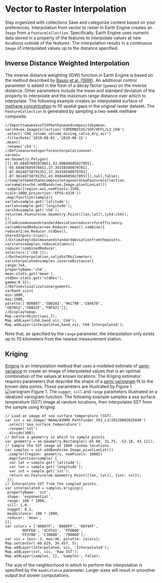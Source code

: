  
#  Vector to Raster Interpolation 
Stay organized with collections  Save and categorize content based on your preferences. 
Interpolation from vector to raster in Earth Engine creates an `Image` from a `FeatureCollection`. Specifically, Earth Engine uses numeric data stored in a property of the features to interpolate values at new locations outside of the features. The interpolation results in a continuous `Image` of interpolated values up to the distance specified.
## Inverse Distance Weighted Interpolation
The inverse distance weighting (IDW) function in Earth Engine is based on the method described by [Basso et al. (1999)](https://ieeexplore.ieee.org/abstract/document/805606). An additional control parameter is added in the form of a decay factor (`gamma`) on the inverse distance. Other parameters include the mean and standard deviation of the property to interpolate and the maximum range distance over which to interpolate. The following example creates an interpolated surface of [ methane concentration](https://developers.google.com/earth-engine/datasets/catalog/COPERNICUS_S5P_OFFL_L3_CH4) to fill spatial gaps in the original raster dataset. The `FeatureCollection` is generated by sampling a two-week methane composite.
```
//ImporttwoweeksofS5Pmethaneandcompositebymean.
varch4=ee.ImageCollection('COPERNICUS/S5P/OFFL/L3_CH4')
.select('CH4_column_volume_mixing_ratio_dry_air')
.filterDate('2019-08-01','2019-08-15')
.mean()
.rename('ch4');
//Defineanareatoperforminterpolationover.
varaoi=
ee.Geometry.Polygon(
[[[-95.68487605978851,43.09844605027055],
[-95.68487605978851,37.39358590079781],
[-87.96148738791351,37.39358590079781],
[-87.96148738791351,43.09844605027055]]],null,false);
//SamplethemethanecompositetogenerateaFeatureCollection.
varsamples=ch4.addBands(ee.Image.pixelLonLat())
.sample({region:aoi,numPixels:1500,
scale:1000,projection:'EPSG:4326'})
.map(function(sample){
varlat=sample.get('latitude');
varlon=sample.get('longitude');
varch4=sample.get('ch4');
returnee.Feature(ee.Geometry.Point([lon,lat]),{ch4:ch4});
});
//Combinemeanandstandarddeviationreducersforefficiency.
varcombinedReducer=ee.Reducer.mean().combine({
reducer2:ee.Reducer.stdDev(),
sharedInputs:true});
//Estimateglobalmeanandstandarddeviationfromthepoints.
varstats=samples.reduceColumns({
reducer:combinedReducer,
selectors:['ch4']});
//Dotheinterpolation,validto70kilometers.
varinterpolated=samples.inverseDistance({
range:7e4,
propertyName:'ch4',
mean:stats.get('mean'),
stdDev:stats.get('stdDev'),
gamma:0.3});
//Definevisualizationarguments.
varband_viz={
min:1800,
max:1900,
palette:['0D0887','5B02A3','9A179B','CB4678',
'EB7852','FBB32F','F0F921']};
//Displaytomap.
Map.centerObject(aoi,7);
Map.addLayer(ch4,band_viz,'CH4');
Map.addLayer(interpolated,band_viz,'CH4 Interpolated');
```

Note that, as specified by the `range` parameter, the interpolation only exists up to 70 kilometers from the nearest measurement station.
## Kriging
[Kriging](https://en.wikipedia.org/wiki/Kriging) is an interpolation method that uses a modeled estimate of [semi-variance](https://en.wikipedia.org/wiki/Semivariance) to create an image of interpolated values that is an optimal combination of the values at known locations. The Kriging estimator requires parameters that describe the shape of a [semi-variogram](https://en.wikipedia.org/wiki/Variogram) fit to the known data points. These parameters are illustrated by Figure 1.
![variogram](https://developers.google.com/static/earth-engine/images/Variogram.png) Figure 1. The `nugget`, `sill` and `range` parameters illustrated on a idealized variogram function. 
The following example samples a sea surface temperature (SST) image at random locations, then interpolates SST from the sample using Kriging:
```
// Load an image of sea surface temperature (SST).
var sst = ee.Image('NOAA/AVHRR_Pathfinder_V52_L3/20120802025048')
 .select('sea_surface_temperature')
 .rename('sst')
 .divide(100);
// Define a geometry in which to sample points
var geometry = ee.Geometry.Rectangle([-65.60, 31.75, -52.18, 43.12]);
// Sample the SST image at 1000 random locations.
var samples = sst.addBands(ee.Image.pixelLonLat())
 .sample({region: geometry, numPixels: 1000})
 .map(function(sample) {
  var lat = sample.get('latitude');
  var lon = sample.get('longitude');
  var sst = sample.get('sst');
  return ee.Feature(ee.Geometry.Point([lon, lat]), {sst: sst});
 });
// Interpolate SST from the sampled points.
var interpolated = samples.kriging({
 propertyName: 'sst',
 shape: 'exponential',
 range: 100 * 1000,
 sill: 1.0,
 nugget: 0.1,
 maxDistance: 100 * 1000,
 reducer: 'mean',
});
var colors = ['00007F', '0000FF', '0074FF',
       '0DFFEA', '8CFF41', 'FFDD00',
       'FF3700', 'C30000', '790000'];
var vis = {min:-3, max:40, palette: colors};
Map.setCenter(-60.029, 36.457, 5);
Map.addLayer(interpolated, vis, 'Interpolated');
Map.addLayer(sst, vis, 'Raw SST');
Map.addLayer(samples, {}, 'Samples', false);
```

The size of the neighborhood in which to perform the interpolation is specified by the `maxDistance` parameter. Larger sizes will result in smoother output but slower computations.
